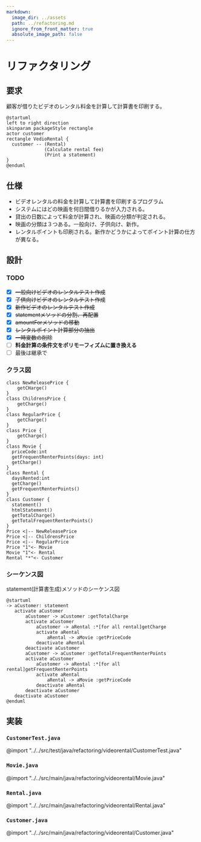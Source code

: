 ```yaml
---
markdown:
  image_dir: ../assets
  path: ../refactoring.md
  ignore_from_front_matter: true
  absolute_image_path: false
---
```


# リファクタリング

## 要求
顧客が借りたビデオのレンタル料金を計算して計算書を印刷する。
```puml
@startuml
left to right direction
skinparam packageStyle rectangle
actor customer
rectangle VedioRental {
  customer -- (Rental)
              (Calculate rental fee)
              (Print a statement)
}
@enduml
```

## 仕様
+ ビデオレンタルの料金を計算して計算書を印刷するプログラム
+ システムにはどの映画を何日間借りるかが入力される。
+ 貸出の日数によって料金が計算され、映画の分類が判定される。
+ 映画の分類は３つある。一般向け、子供向け、新作。
+ レンタルポイントも印刷される。新作かどうかによってポイント計算の仕方が異なる。

## 設計
### TODO
+ [x] ~~一般向けビデオのレンタルテスト作成~~
+ [x] ~~子供向けビデオのレンタルテスト作成~~
+ [x] ~~新作ビデオのレンタルテスト作成~~
+ [x] ~~statementメソッドの分割、再配置~~
+ [x] ~~amountForメソッドの移動~~
+ [x] ~~レンタルポイント計算部分の抽出~~
+ [x] ~~一時変数の削除~~
+ [ ] **料金計算の条件文をポリモーフィズムに置き換える**
+ [ ] 最後は継承で

### クラス図
```puml
class NewReleasePrice {
    getCHarge()
}
class ChildrensPrice {
    getCharge()
}
class RegularPrice {
    getCharge()
}
class Price {
    getCharge()
}
class Movie {
  priceCode:int
  getFrequentRenterPoints(days: int)
  getCharge()
}
class Rental {
  daysRented:int
  getCharge()
  getFrequentRenterPoints()
}
class Customer {
  statement()
  htmlStatement()
  getTotalCharge()
  getTotalFrequentRenterPoints()
}
Price <|-- NewReleasePrice
Price <|-- ChildrensPrice
Price <|-- RegularPrice
Price "1"<- Movie
Movie "1"<- Rental
Rental "*"<- Customer
```

### シーケンス図
statement(計算書生成)メソッドのシーケンス図
```puml
@startuml
-> aCustomer: statement
   activate aCustomer
       aCustomer -> aCustomer :getTotalCharge
       activate aCustomer
           aCustomer -> aRental :*[for all rental]getCharge
           activate aRental
               aRental -> aMovie :getPriceCode   
           deactivate aRental                 
       deactivate aCustomer                             
       aCustomer -> aCustomer :getTotalFrequentRenterPoints
       activate aCustomer       
           aCustomer -> aRental :*[for all rental]getFrequentRenterPoints
           activate aRental
               aRental -> aMovie :getPriceCode   
           deactivate aRental                      
       deactivate aCustomer
   deactivate aCustomer
@enduml
```
## 実装
### `CustomerTest.java`
@import "../../src/test/java/refactoring/videorental/CustomerTest.java"
### `Movie.java`
@import "../../src/main/java/refactoring/videorental/Movie.java"
### `Rental.java`
@import "../../src/main/java/refactoring/videorental/Rental.java"
### `Customer.java`
@import "../../src/main/java/refactoring/videorental/Customer.java"
